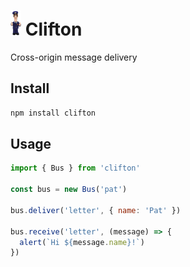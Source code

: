 # <img src="https://raw.githubusercontent.com/nexxtmove/clifton/pat/pat.png" height="40" alt="Pat Clifton"/> Clifton

Cross-origin message delivery

## Install

```bash
npm install clifton
```

## Usage

```js
import { Bus } from 'clifton'

const bus = new Bus('pat')

bus.deliver('letter', { name: 'Pat' })

bus.receive('letter', (message) => {
  alert(`Hi ${message.name}!`)
})
```
